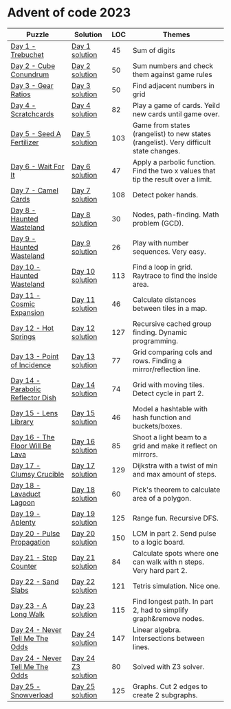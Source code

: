 # Advent of code 2023

| Puzzle                                                                    | Solution                                                                | LOC | Themes                                                                                |
|---------------------------------------------------------------------------|-------------------------------------------------------------------------|-----|---------------------------------------------------------------------------------------|
| [Day 1 - Trebuchet](https://adventofcode.com/2023/day/1)                  | [Day 1 solution](src/main/kotlin/com/janneri/advent2023/Day01.kt)       | 45  | Sum of digits                                                                         |
| [Day 2 - Cube Conundrum](https://adventofcode.com/2023/day/2)             | [Day 2 solution](src/main/kotlin/com/janneri/advent2023/Day02.kt)       | 50  | Sum numbers and check them against game rules                                         |
| [Day 3 - Gear Ratios](https://adventofcode.com/2023/day/3)                | [Day 3 solution](src/main/kotlin/com/janneri/advent2023/Day03.kt)       | 50  | Find adjacent numbers in grid                                                         |
| [Day 4 - Scratchcards](https://adventofcode.com/2023/day/4)               | [Day 4 solution](src/main/kotlin/com/janneri/advent2023/Day04.kt)       | 82  | Play a game of cards. Yeild new cards until game over.                                |
| [Day 5 - Seed A Fertilizer](https://adventofcode.com/2023/day/5)          | [Day 5 solution](src/main/kotlin/com/janneri/advent2023/Day05.kt)       | 103 | Game from states (rangelist) to new states (rangelist). Very difficult state changes. |
| [Day 6 - Wait For It](https://adventofcode.com/2023/day/6)                | [Day 6 solution](src/main/kotlin/com/janneri/advent2023/Day06.kt)       | 47  | Apply a parbolic function. Find the two x values that tip the result over a limit.    |
| [Day 7 - Camel Cards](https://adventofcode.com/2023/day/7)                | [Day 7 solution](src/main/kotlin/com/janneri/advent2023/Day07.kt)       | 108 | Detect poker hands.                                                                   |
| [Day 8 - Haunted Wasteland](https://adventofcode.com/2023/day/8)          | [Day 8 solution](src/main/kotlin/com/janneri/advent2023/Day08.kt)       | 30  | Nodes, path-finding. Math problem (GCD).                                              |
| [Day 9 - Haunted Wasteland](https://adventofcode.com/2023/day/9)          | [Day 9 solution](src/main/kotlin/com/janneri/advent2023/Day09.kt)       | 26  | Play with number sequences. Very easy.                                                |
| [Day 10 - Haunted Wasteland](https://adventofcode.com/2023/day/10)        | [Day 10 solution](src/main/kotlin/com/janneri/advent2023/Day10.kt)      | 113 | Find a loop in grid. Raytrace to find the inside area.                                |
| [Day 11 - Cosmic Expansion](https://adventofcode.com/2023/day/11)         | [Day 11 solution](src/main/kotlin/com/janneri/advent2023/Day11.kt)      | 46  | Calculate distances between tiles in a map.                                           |
| [Day 12 - Hot Springs](https://adventofcode.com/2023/day/12)              | [Day 12 solution](src/main/kotlin/com/janneri/advent2023/Day12.kt)      | 127 | Recursive cached group finding. Dynamic programming.                                  |
| [Day 13 - Point of Incidence](https://adventofcode.com/2023/day/13)       | [Day 13 solution](src/main/kotlin/com/janneri/advent2023/Day13.kt)      | 77  | Grid comparing cols and rows. Finding a mirror/reflection line.                       |
| [Day 14 - Parabolic Reflector Dish](https://adventofcode.com/2023/day/14) | [Day 14 solution](src/main/kotlin/com/janneri/advent2023/Day14.kt)      | 74  | Grid with moving tiles. Detect cycle in part 2.                                       |
| [Day 15 - Lens Library](https://adventofcode.com/2023/day/15)             | [Day 15 solution](src/main/kotlin/com/janneri/advent2023/Day15.kt)      | 46  | Model a hashtable with hash function and buckets/boxes.                               |
| [Day 16 - The Floor Will Be Lava](https://adventofcode.com/2023/day/16)   | [Day 16 solution](src/main/kotlin/com/janneri/advent2023/Day16.kt)      | 85  | Shoot a light beam to a grid and make it reflect on mirrors.                          |
| [Day 17 - Clumsy Crucible](https://adventofcode.com/2023/day/17)          | [Day 17 solution](src/main/kotlin/com/janneri/advent2023/Day17.kt)      | 129 | Dijkstra with a twist of min and max amount of steps.                                 |
| [Day 18 - Lavaduct Lagoon](https://adventofcode.com/2023/day/18)          | [Day 18 solution](src/main/kotlin/com/janneri/advent2023/Day18.kt)      | 60  | Pick's theorem to calculate area of a polygon.                                        |
| [Day 19 - Aplenty](https://adventofcode.com/2023/day/19)                  | [Day 19 solution](src/main/kotlin/com/janneri/advent2023/Day19.kt)      | 125 | Range fun. Recursive DFS.                                                             |
| [Day 20 - Pulse Propagation](https://adventofcode.com/2023/day/20)        | [Day 20 solution](src/main/kotlin/com/janneri/advent2023/Day20.kt)      | 150 | LCM in part 2. Send pulse to a logic board.                                           |
| [Day 21 - Step Counter](https://adventofcode.com/2023/day/21)             | [Day 21 solution](src/main/kotlin/com/janneri/advent2023/Day21.kt)      | 84  | Calculate spots where one can walk with n steps. Very hard part 2.                    |
| [Day 22 - Sand Slabs](https://adventofcode.com/2023/day/22)               | [Day 22 solution](src/main/kotlin/com/janneri/advent2023/Day22.kt)      | 121 | Tetris simulation. Nice one.                                                          |
| [Day 23 - A Long Walk](https://adventofcode.com/2023/day/23)              | [Day 23 solution](src/main/kotlin/com/janneri/advent2023/Day23.kt)      | 115 | Find longest path. In part 2, had to simplify graph&remove nodes.                     |
| [Day 24 - Never Tell Me The Odds](https://adventofcode.com/2023/day/24)   | [Day 24 solution](src/main/kotlin/com/janneri/advent2023/Day24.kt)      | 147 | Linear algebra. Intersections between lines.                                          |
| [Day 24 - Never Tell Me The Odds](https://adventofcode.com/2023/day/24)   | [Day 24 Z3 solution](src/main/kotlin/com/janneri/advent2023/Day24Z3.kt) | 80  | Solved with Z3 solver.                                                                |
| [Day 25 - Snowverload](https://adventofcode.com/2023/day/25)              | [Day 25 solution](src/main/kotlin/com/janneri/advent2023/Day25.kt)      | 125 | Graphs. Cut 2 edges to create 2 subgraphs.                                            |
